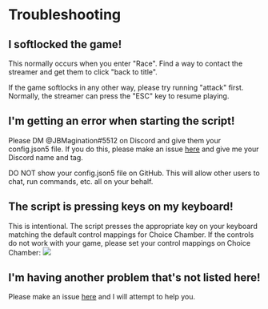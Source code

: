 # Troubleshooting

## I softlocked the game!
This normally occurs when you enter "Race". Find a way to contact the streamer and get them to click "back to title".

If the game softlocks in any other way, please try running "attack" first. Normally, the streamer can press the "ESC" key to resume playing.

## I'm getting an error when starting the script!
Please DM @JBMagination#5512 on Discord and give them your config.json5 file. If you do this, please make an issue [here](https://github.com/jbmagination/TwitchPlaysCC/issues) and give me your Discord name and tag.

DO NOT show your config.json5 file on GitHub. This will allow other users to chat, run commands, etc. all on your behalf.

## The script is pressing keys on my keyboard!
This is intentional. The script presses the appropriate key on your keyboard matching the default control mappings for Choice Chamber. If the controls do not work with your game, please set your control mappings on Choice Chamber:
![](http://i.gyazo.com/69b6a93ca80bc3125c766ae101464912.png)

## I'm having another problem that's not listed here!
Please make an issue [here](https://github.com/jbmagination/TwitchPlaysCC/issues) and I will attempt to help you.
